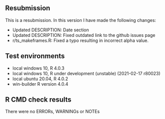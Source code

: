 ## Resubmission
This is a resubmission. In this version I have made the following changes:

* Updated DESCRIPTION: Date section
* Updated DESCRIPTION: Fixed outdated link to the github issues page
* r/ts_makeframes.R: Fixed a typo resulting in incorrect alpha value.


## Test environments
* local windows 10, R 4.0.3
* local windows 10, R under development (unstable) (2021-02-17 r80023)
* local ubuntu 20.04, R 4.0.2
* win-builder  R version 4.0.4

## R CMD check results

There were no ERRORs, WARNINGs or NOTEs


